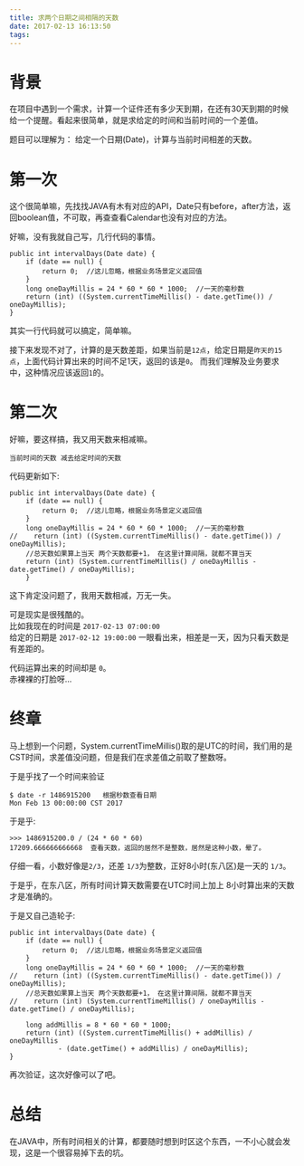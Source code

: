 ```yaml
---
title: 求两个日期之间相隔的天数
date: 2017-02-13 16:13:50
tags:
---
```


# 背景
在项目中遇到一个需求，计算一个证件还有多少天到期，在还有30天到期的时候给一个提醒。看起来很简单，就是求给定的时间和当前时间的一个差值。

题目可以理解为：
给定一个日期(Date)，计算与当前时间相差的天数。

# 第一次
这个很简单嘛，先找找JAVA有木有对应的API，Date只有before，after方法，返回boolean值，不可取，再查查看Calendar也没有对应的方法。

好嘛，没有我就自己写，几行代码的事情。

```
public int intervalDays(Date date) {
    if (date == null) {
        return 0;  //这儿忽略，根据业务场景定义返回值
    }
    long oneDayMillis = 24 * 60 * 60 * 1000;  //一天的毫秒数
    return (int) ((System.currentTimeMillis() - date.getTime()) / oneDayMillis);
}
```
其实一行代码就可以搞定，简单嘛。   

接下来发现不对了，计算的是天数差距，如果当前是`12点`，给定日期是`昨天的15点`，上面代码计算出来的时间不足1天，返回的该是`0`。 而我们理解及业务要求中，这种情况应该返回`1`的。

<!-- more -->


# 第二次
好嘛，要这样搞，我又用天数来相减嘛。

	当前时间的天数 减去给定时间的天数
	
代码更新如下:

```
public int intervalDays(Date date) {
    if (date == null) {
        return 0;  //这儿忽略，根据业务场景定义返回值
    }
    long oneDayMillis = 24 * 60 * 60 * 1000;  //一天的毫秒数
//    return (int) ((System.currentTimeMillis() - date.getTime()) / oneDayMillis);
    //总天数如果算上当天 两个天数都要+1， 在这里计算间隔，就都不算当天
    return (int) (System.currentTimeMillis() / oneDayMillis - date.getTime() / oneDayMillis); 
    }
```
这下肯定没问题了，我用天数相减，万无一失。

可是现实是很残酷的。     
比如我现在的时间是 `2017-02-13 07:00:00`    
给定的日期是 `2017-02-12 19:00:00`
一眼看出来，相差是一天，因为只看天数是有差距的。

代码运算出来的时间却是 `0`。    
赤裸裸的打脸呀...


# 终章
马上想到一个问题，System.currentTimeMillis()取的是UTC的时间，我们用的是CST时间，求差值没问题，但是我们在求差值之前取了整数呀。    

于是乎找了一个时间来验证

	$ date -r 1486915200   根据秒数查看日期
	Mon Feb 13 00:00:00 CST 2017

于是乎:
   
    >>> 1486915200.0 / (24 * 60 * 60)
    17209.666666666668  查看天数，返回的居然不是整数，居然是这种小数，晕了。
仔细一看，小数好像是`2/3`，还差 `1/3`为整数，正好8小时(东八区)是一天的 `1/3`。

于是乎，在东八区，所有时间计算天数需要在UTC时间上加上 8小时算出来的天数才是准确的。

于是又自己造轮子:

```
public int intervalDays(Date date) {
    if (date == null) {
        return 0;  //这儿忽略，根据业务场景定义返回值
    }
    long oneDayMillis = 24 * 60 * 60 * 1000;  //一天的毫秒数
//    return (int) ((System.currentTimeMillis() - date.getTime()) / oneDayMillis);
    //总天数如果算上当天 两个天数都要+1， 在这里计算间隔，就都不算当天
//    return (int) (System.currentTimeMillis() / oneDayMillis - date.getTime() / oneDayMillis);
        
    long addMillis = 8 * 60 * 60 * 1000;
    return (int) ((System.currentTimeMillis() + addMillis) / oneDayMillis 
            - (date.getTime() + addMillis) / oneDayMillis);
}
```

再次验证，这次好像可以了吧。

# 总结
在JAVA中，所有时间相关的计算，都要随时想到时区这个东西，一不小心就会发现，这是一个很容易掉下去的坑。
 


